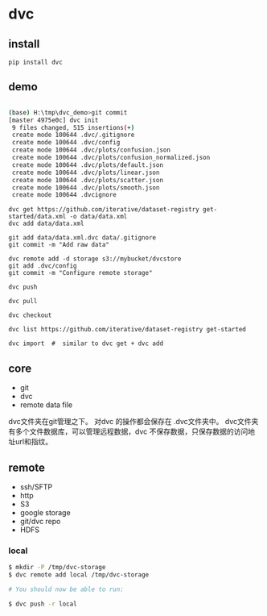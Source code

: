 # dvc

## install
`pip install dvc`

## demo
``` bash

(base) H:\tmp\dvc_demo>git commit
[master 4975e0c] dvc init
 9 files changed, 515 insertions(+)
 create mode 100644 .dvc/.gitignore
 create mode 100644 .dvc/config
 create mode 100644 .dvc/plots/confusion.json
 create mode 100644 .dvc/plots/confusion_normalized.json
 create mode 100644 .dvc/plots/default.json
 create mode 100644 .dvc/plots/linear.json
 create mode 100644 .dvc/plots/scatter.json
 create mode 100644 .dvc/plots/smooth.json
 create mode 100644 .dvcignore
 ```


```
dvc get https://github.com/iterative/dataset-registry get-started/data.xml -o data/data.xml
dvc add data/data.xml

```


```
git add data/data.xml.dvc data/.gitignore
git commit -m "Add raw data"
```

```
dvc remote add -d storage s3://mybucket/dvcstore
git add .dvc/config
git commit -m "Configure remote storage"
```

```
dvc push

dvc pull

dvc checkout
```

```
dvc list https://github.com/iterative/dataset-registry get-started

dvc import  #  similar to dvc get + dvc add
```


## core

* git
* dvc
* remote data file

dvc文件夹在git管理之下。
对dvc 的操作都会保存在 .dvc文件夹中。
dvc文件夹有多个文件数据库，可以管理远程数据，dvc 不保存数据，只保存数据的访问地址url和指纹。

## remote


* ssh/SFTP
* http
* S3
* google storage
* git/dvc repo
* HDFS


### local

``` bash
$ mkdir -P /tmp/dvc-storage
$ dvc remote add local /tmp/dvc-storage

# You should now be able to run:

$ dvc push -r local
```
